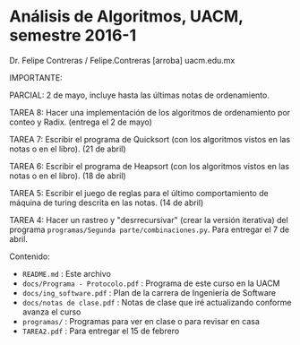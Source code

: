# Análisis de Algoritmos, UACM, semestre 2016-1

Dr. Felipe Contreras / Felipe.Contreras [arroba] uacm.edu.mx

IMPORTANTE: 

PARCIAL: 2 de mayo, incluye hasta las últimas notas de ordenamiento.

TAREA 8: Hacer una implementación de los algoritmos de ordenamiento por conteo y Radix. (entrega el 2 de mayo)

TAREA 7: Escribir el programa de Quicksort (con los algoritmos vistos en las notas o en el libro). (21 de abril)

TAREA 6: Escribir el programa de Heapsort (con los algoritmos vistos en las notas o en el libro). (18 de abril)

TAREA 5: Escribir el juego de reglas para el último comportamiento de máquina de turing descrita en las notas. (14 de abril)

TAREA 4: Hacer un rastreo y "desrrecursivar" (crear la versión iterativa) del programa `programas/Segunda parte/combinaciones.py`. Para entregar el 7 de abril.

Contenido:

* `README.md` : Este archivo
* `docs/Programa - Protocolo.pdf` : Programa de este curso en la UACM
* `docs/ing_software.pdf` : Plan de la carrera de Ingeniería de Software
* `docs/notas de clase.pdf` : Notas de clase que iré actualizando conforme avanza el curso
* `programas/` : Programas para ver en clase o para revisar en casa
* `TAREA2.pdf` : Para entregar el 15 de febrero
